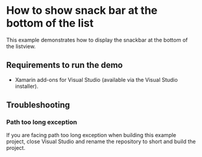 # How to show snack bar at the bottom of the list

This example demonstrates how to display the snackbar at the bottom of the listview.

## Requirements to run the demo

* Xamarin add-ons for Visual Studio (available via the Visual Studio installer).

## Troubleshooting

### Path too long exception

If you are facing path too long exception when building this example project, close Visual Studio and rename the repository to short and build the project.

